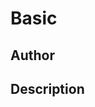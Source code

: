 # Basic

## Author

<!-- Insert Your Name Here -->

## Description

<!-- Describe your example here -->
